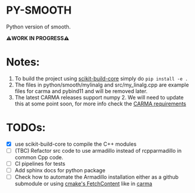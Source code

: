 # PY-SMOOTH
Python version of smooth.

**⚠️WORK IN PROGRESS⚠️**

# Notes:

1. To build the project using [scikit-build-core](https://github.com/scikit-build/scikit-build-core) simply do `pip install -e .`
2. The files in python/smooth/mylinalg and src/my_linalg.cpp are example files for carma and pybind11 and will be removed later.
3. The latest CARMA releases support numpy 2. We will need to update this at some point soon, for more info check
the [CARMA requirements](https://github.com/RUrlus/carma#requirements)

# TODOs:
- [X] use scikit-build-core to compile the C++ modules
- [ ] (TBC) Refactor src code to use armadillo instead of rcpparmadillo in common Cpp code.
- [ ] CI pipelines for tests
- [ ] Add sphinx docs for python package
- [ ] Check how to automate the Armadillo installation either as a github submodule or using [cmake's FetchContent](https://cmake.org/cmake/help/latest/module/FetchContent.html#fetchcontent) like in [carma](https://github.com/RUrlus/carma/blob/2fbc2e6faf2e40e41003c06cbb13744405732b5f/integration_test/CMakeLists.txt#L36)
